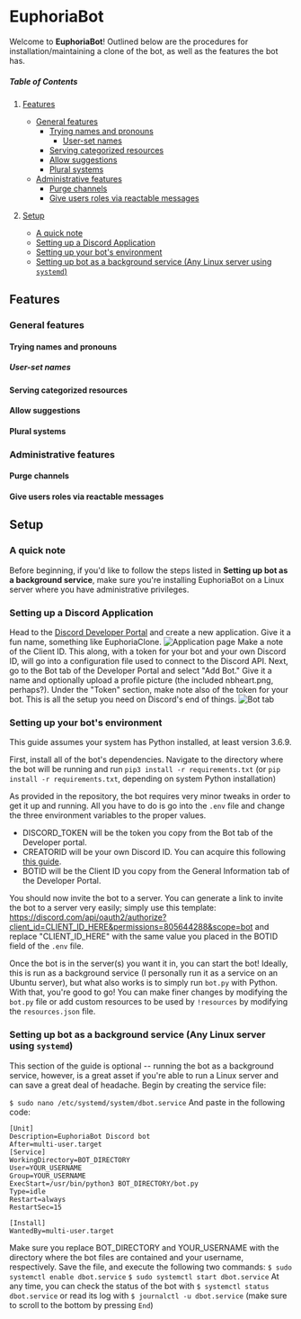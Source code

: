 # EuphoriaBot

Welcome to **EuphoriaBot**! Outlined below are the procedures for installation/maintaining a clone of the bot, as well as the features the bot has.

##### Table of Contents
1. [Features](#features)
    + [General features](#general)
        + [Trying names and pronouns](#try)
            + [User-set names](#names)
        + [Serving categorized resources](#resources)
        + [Allow suggestions](#suggestions)
        + [Plural systems](#plural)
    + [Administrative features](#admin)
        + [Purge channels](#purge)
        + [Give users roles via reactable messages](#roles)
        
2. [Setup](#setup)
    + [A quick note](#aquicknote)
    + [Setting up a Discord Application](#discordapp)
    + [Setting up your bot's environment](#envsetup)
    + [Setting up bot as a background service (Any Linux server using `systemd`)](#backserv)

<a name="features"/>

## Features

<a name="general" />

### General features

<a name="try"/>

#### Trying names and pronouns

<a name="names"/>

##### User-set names

<a name="resources"/>

#### Serving categorized resources

<a name="suggestions"/>

#### Allow suggestions

<a name="plural"/>

#### Plural systems

<a name="admin"/>

### Administrative features

<a name="purge"/>

#### Purge channels

<a name="roles"/>

#### Give users roles via reactable messages

<a name="setup"/>

## Setup

<a name="aquicknote"/>

### A quick note
Before beginning, if you'd like to follow the steps listed in **Setting up bot as a background service**, make sure you're installing EuphoriaBot on a Linux server where you have administrative privileges.

<a name="discordapp"/>

### Setting up a Discord Application

Head to the [Discord Developer Portal](https://discord.com/developers/applications) and create a new application. Give it a fun name, something like EuphoriaClone.
![Application page](https://i.imgur.com/MUvtCSD.png)
Make a note of the Client ID. This along, with a token for your bot and your own Discord ID, will go into a configuration file used to connect to the Discord API.
Next, go to the Bot tab of the Developer Portal and select "Add Bot." Give it a name and optionally upload a profile picture (the included nbheart.png, perhaps?). Under the "Token" section, make note also of the token for your bot. This is all the setup you need on Discord's end of things.
![Bot tab](https://i.imgur.com/xPnm9C6.png)

<a name="envsetup"/>

### Setting up your bot's environment
This guide assumes your system has Python installed, at least version 3.6.9.

First, install all of the bot's dependencies. Navigate to the directory where the bot will be running and run
`pip3 install -r requirements.txt` (or `pip install -r requirements.txt`, depending on system Python installation)

As provided in the repository, the bot requires very minor tweaks in order to get it up and running. All you have to do is go into the `.env` file and change the three environment variables to the proper values.
+ DISCORD_TOKEN will be the token you copy from the Bot tab of the Developer portal.
+ CREATORID will be your own Discord ID. You can acquire this following [this guide](https://support.discord.com/hc/en-us/articles/206346498-Where-can-I-find-my-User-Server-Message-ID-).
+ BOTID will be the Client ID you copy from the General Information tab of the Developer Portal.

You should now invite the bot to a server. You can generate a link to invite the bot to a server very easily; simply use this template:
https://discord.com/api/oauth2/authorize?client_id=CLIENT_ID_HERE&permissions=805644288&scope=bot
and replace "CLIENT_ID_HERE" with the same value you placed in the BOTID field of the `.env` file.

Once the bot is in the server(s) you want it in, you can start the bot!
Ideally, this is run as a background service (I personally run it as a service on an Ubuntu server), but what also works is to simply run `bot.py` with Python. With that, you're good to go! You can make finer changes by modifying the `bot.py` file or add custom resources to be used by `!resources` by modifying the `resources.json` file.

<a name="backserv"/>

### Setting up bot as a background service (Any Linux server using `systemd`)
This section of the guide is optional -- running the bot as a background service, however, is a great asset if you're able to run a Linux server and can save a great deal of headache. Begin by creating the service file:

`$ sudo nano /etc/systemd/system/dbot.service`
And paste in the following code:
```
[Unit]
Description=EuphoriaBot Discord bot
After=multi-user.target
[Service]
WorkingDirectory=BOT_DIRECTORY
User=YOUR_USERNAME
Group=YOUR_USERNAME
ExecStart=/usr/bin/python3 BOT_DIRECTORY/bot.py
Type=idle
Restart=always
RestartSec=15

[Install]
WantedBy=multi-user.target
```
Make sure you replace BOT_DIRECTORY and YOUR_USERNAME with the directory where the bot files are contained and your username, respectively. Save the file, and execute the following two commands:
`$ sudo systemctl enable dbot.service`
`$ sudo systemctl start dbot.service`
At any time, you can check the status of the bot with
`$ systemctl status dbot.service` or read its log with `$ journalctl -u dbot.service` (make sure to scroll to the bottom by pressing `End`)
